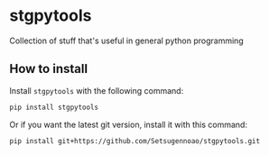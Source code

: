 # stgpytools

Collection of stuff that's useful in general python programming

## How to install

Install `stgpytools` with the following command:

```sh
pip install stgpytools
```

Or if you want the latest git version, install it with this command:

```sh
pip install git+https://github.com/Setsugennoao/stgpytools.git
```
